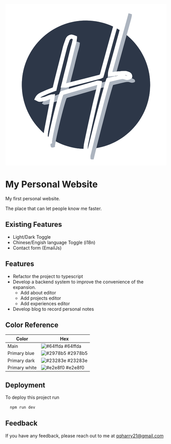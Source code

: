 <!-- @format -->

![Logo](https://github.com/qqharry21/my-portfolio/blob/master/public/logo.png?raw=true)

# My Personal Website

My first personal website.

The place that can let people know me faster.

## Existing Features

- Light/Dark Toggle
- Chinese/Engish language Toggle (i18n)
- Contact form (EmailJs)

## Features

- Refactor the project to typescript
- Develop a backend system to improve the convenience of the expansion.
  - Add about editor
  - Add projects editor
  - Add experiences editor
- Develop blog to record personal notes

## Color Reference

| Color         | Hex                                                              |
| ------------- | ---------------------------------------------------------------- |
| Main          | ![#64ffda](https://via.placeholder.com/10/64ffda?text=+) #64ffda |
| Primary blue  | ![#2978b5](https://via.placeholder.com/10/2978b5?text=+) #2978b5 |
| Primary dark  | ![#23283e](https://via.placeholder.com/10/23283e?text=+) #23283e |
| Primary white | ![#e2e8f0](https://via.placeholder.com/10/e2e8f0?text=+) #e2e8f0 |

## Deployment

To deploy this project run

```bash
  npm run dev
```

## Feedback

If you have any feedback, please reach out to me at qqharry21@gmail.com

